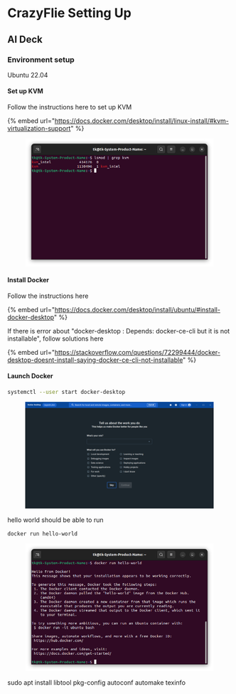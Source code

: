 # CrazyFlie Setting Up

## AI Deck

### Environment setup

Ubuntu 22.04

#### Set up KVM

Follow the instructions here to set up KVM

{% embed url="https://docs.docker.com/desktop/install/linux-install/#kvm-virtualization-support" %}

<figure><img src="../.gitbook/assets/image (18).png" alt=""><figcaption></figcaption></figure>

#### Install Docker

Follow the instructions here

{% embed url="https://docs.docker.com/desktop/install/ubuntu/#install-docker-desktop" %}

If there is error about "docker-desktop : Depends: docker-ce-cli but it is not installable", follow solutions here

{% embed url="https://stackoverflow.com/questions/72299444/docker-desktop-doesnt-install-saying-docker-ce-cli-not-installable" %}



#### Launch Docker

```bash
systemctl --user start docker-desktop
```

<figure><img src="../.gitbook/assets/image (14).png" alt=""><figcaption></figcaption></figure>



hello world should be able to run

```bash
docker run hello-world
```

<figure><img src="../.gitbook/assets/image (13).png" alt=""><figcaption></figcaption></figure>





sudo apt install libtool pkg-config autoconf automake texinfo
